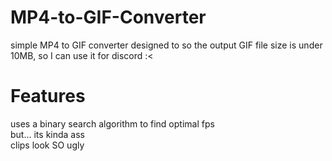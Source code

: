# MP4-to-GIF-Converter
simple MP4 to GIF converter designed to so the output GIF file size is under 10MB, so I can use it for discord :&lt;

# Features
uses a binary search algorithm to find optimal fps  
but... its kinda ass  
clips look SO ugly  